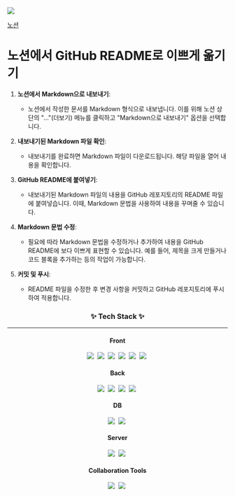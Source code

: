 <img src="https://capsule-render.vercel.app/api?type=waving&height=300&color=gradient&text=678%20Project&fontAlign=100&fontAlignY=50&fontSize=90" />

[노션](https://www.notion.so/678-a00e001a30254db1b99d082ae94a67dc)

# 노션에서 GitHub README로 이쁘게 옮기기

1. **노션에서 Markdown으로 내보내기**:
   - 노션에서 작성한 문서를 Markdown 형식으로 내보냅니다. 이를 위해 노션 상단의 "..."(더보기) 메뉴를 클릭하고 "Markdown으로 내보내기" 옵션을 선택합니다.

2. **내보내기된 Markdown 파일 확인**:
   - 내보내기를 완료하면 Markdown 파일이 다운로드됩니다. 해당 파일을 열어 내용을 확인합니다.

3. **GitHub README에 붙여넣기**:
   - 내보내기된 Markdown 파일의 내용을 GitHub 레포지토리의 README 파일에 붙여넣습니다. 이때, Markdown 문법을 사용하여 내용을 꾸며줄 수 있습니다.

4. **Markdown 문법 수정**:
   - 필요에 따라 Markdown 문법을 수정하거나 추가하여 내용을 GitHub README에 보다 이쁘게 표현할 수 있습니다. 예를 들어, 제목을 크게 만들거나 코드 블록을 추가하는 등의 작업이 가능합니다.

5. **커밋 및 푸시**:
   - README 파일을 수정한 후 변경 사항을 커밋하고 GitHub 레포지토리에 푸시하여 적용합니다.

<h3 align="center">✨ Tech Stack ✨</h3><hr>
<div align="center">
  <h4>Front</h4>
  <img src="https://img.shields.io/badge/react-20232a.svg?style=for-the-badge&logo=react&logoColor=61DAFB" />&nbsp
  <img src="https://img.shields.io/badge/html5-E34F26.svg?style=for-the-badge&logo=html5&logoColor=white" />&nbsp
  <img src="https://img.shields.io/badge/CSS3-1572B6.svg?&style=for-the-badge&logo=CSS3&logoColor=white"/>&nbsp
  <img src="https://img.shields.io/badge/javascript-F7DF1E.svg?style=for-the-badge&logo=javascript&logoColor=20232a" />&nbsp
  <img src="https://img.shields.io/badge/jquery-0769AD?style=for-the-badge&logo=jquery&logoColor=white">&nbsp
  <img src="https://img.shields.io/badge/bootstrap-7952B3?style=for-the-badge&logo=bootstrap&logoColor=white">&nbsp
</div>
<div align="center">
  <h4>Back</h4>
  <img src="https://img.shields.io/badge/java-007396?style=for-the-badge&logo=java&logoColor=white">&nbsp
  <img src="https://img.shields.io/badge/spring-6DB33F?style=for-the-badge&logo=spring&logoColor=white">&nbsp
  <img src="https://img.shields.io/badge/spring boot-6DB33F?style=for-the-badge&logo=spring boot&logoColor=white">&nbsp
  <img src="https://img.shields.io/badge/spring security-6DB33F?style=for-the-badge&logo=spring security&logoColor=white">&nbsp
</div>
<div align="center">
  <h4>DB</h4>
  <img src="https://img.shields.io/badge/mysql-4479A1?style=for-the-badge&logo=mysql&logoColor=white">&nbsp
  <img src="https://img.shields.io/badge/Spring JPA-6DB33F?style=for-the-badge&logo=spring&logoColor=white">&nbsp
</div>
<div align="center">
  <h4>Server</h4>
  <img src="https://img.shields.io/badge/Apache tomcat-F8DC75?style=for-the-badge&logo=apachetomcat&logoColor=white">&nbsp
  <img src="https://img.shields.io/badge/Spring Cloud Gateway-6DB33F?&style=for-the-badge&logo=spring cloud gateway&logoColor=white"/>&nbsp
</div>
<div align="center">
  <h4>Collaboration Tools</h4>
  <img src="https://img.shields.io/badge/notion-000000?style=for-the-badge&logo=notion&logoColor=white">&nbsp
  <img src="https://img.shields.io/badge/github-181717?&style=for-the-badge&logo=github&logoColor=white"/>&nbsp
</div>
